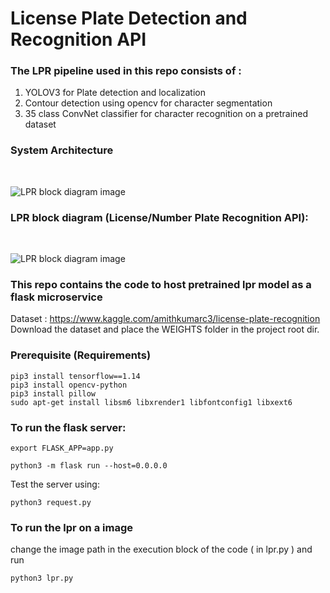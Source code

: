 <h1>  License Plate Detection and Recognition API  </h1>
  <h3>  The LPR pipeline used in this repo consists of : </h3>
  
  1.  YOLOV3 for Plate detection and localization<br>
  2.  Contour detection using opencv for character segmentation<br>
  3.  35 class ConvNet classifier for character recognition on a pretrained dataset<br>  
 
 <h3>System Architecture </h3> <br>
 
  ![LPR block diagram image](https://github.com/amithkumarc3/lpr-flask-api/blob/master/System-architecture-lpr-app.png)

 <h3>LPR block diagram (License/Number Plate Recognition API): </h3> <br>
 
 ![LPR block diagram image](https://github.com/amithkumarc3/lpr-flask-api/blob/master/nprblockDiagram.png)
 <h3>
  This repo contains the code to host pretrained lpr model as a flask microservice
</h3>

Dataset : https://www.kaggle.com/amithkumarc3/license-plate-recognition <br>
Download the dataset and place the WEIGHTS folder in the project root dir.

<h3>Prerequisite (Requirements) </h3>

```
pip3 install tensorflow==1.14
pip3 install opencv-python
pip3 install pillow 
sudo apt-get install libsm6 libxrender1 libfontconfig1 libxext6 

```
<h3>To run the flask server:</h3>

```
export FLASK_APP=app.py

python3 -m flask run --host=0.0.0.0
```

Test the server using:
```
python3 request.py
```

<h3>To run the lpr on a image</h3>
change the image path in the execution block of the code ( in lpr.py ) and run <br>

```
python3 lpr.py
```
